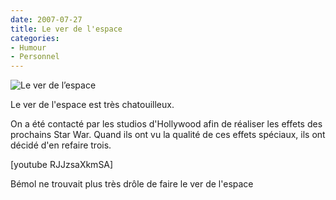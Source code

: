 ```yaml
---
date: 2007-07-27
title: Le ver de l'espace
categories:
- Humour
- Personnel
---
```

<img src="https://dlgjp9x71cipk.cloudfront.net/2007/07/leverdelespace.png" alt="Le ver de l’espace" />

Le ver de l'espace est très chatouilleux.

On a été contacté par les studios d'Hollywood afin de réaliser les effets des prochains Star War. Quand ils ont vu la qualité de ces effets spéciaux, ils ont décidé d'en refaire trois.

<!--more-->

[youtube RJJzsaXkmSA]

Bémol ne trouvait plus très drôle de faire le ver de l'espace

